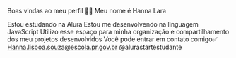 Boas vindas ao meu perfil 👋💬
Meu nome é Hanna Lara

Estou estudando na Alura
Estou me desenvolvendo na linguagem JavaScript
Utilizo esse espaço para minha organização e compartilhamento dos meu projetos desenvolvidos
Você pode entrar em contato comigo✅️
Hanna.lisboa.souza@escola.pr.gov.br
@alurastartestudante
